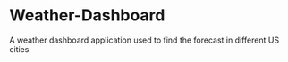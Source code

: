 # Weather-Dashboard
A weather dashboard application used to find the forecast in different US cities

